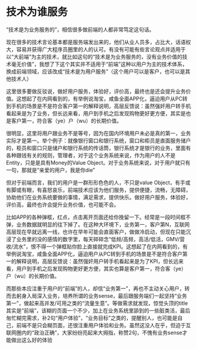 # 技术为谁服务

“技术是为业务服务的”，相信很多做前端的人都非常笃定这句话。

现在很多的技术言论基本都是服务端发出来的，他们从业人员多，占比大，话语权大，容易并获得广大程序员圈里的人的认可。有没有可能有些言论观点并适用于以“大前端”为主的技术，就比如这句的“技术是为业务服务的，没有业务价值的技术毫无价值”，我想了下这个其实并不适用于“前端”这种以用户为主的技术体系，换成前端领域，应该改成“技术是为用户服务”（这个用户可以是客户，也可以是其他技术人）

这里很多要做反驳说，做好用户服务，体验好，评价高，最终也是还会提升业务价值。这想起了在内网看到的，有举例说淘宝，咸鱼全面APP化，逼迫用户从PC转到手机的场景是不是符合客户第一的解释说明，高层反馈说：虽然强奸用户转手机看起来是为了业务，但长远来看，用户到手机之后发现购物更好更方便，其实是也是客户第一，符合客（ye）户（wu）的长期价值。

很明显，这里将用户跟业务不是等号，因为在国内环境用户未必是真的第一，业务实际才是第一。举个例子：就像银行窗口和银行系统，窗口和柜员是直面服务储户的，柜员和窗口只是储户和银行系统的传话筒，银行系统才是银行的业务，里面有各种跟钱有关的规则，管理者，对于这个业务系统来说，作为用户的人不是Entity，只是是具有Money的Value Object。对于业务系统来说，对于用户就只有一句，那就是“亲爱的用户，我是你die”

但对于前端而言，我们的用户是一群形形色色的人，不只是value Object，有手或有脚或有眼，有喜怒哀乐，前端技术应该为他们服务，提供便捷，流畅，无障碍，协助他们在业务系统要做的事情，满足需求，提供快乐。做好用户服务，体验好，评价高，最终也许会提升业务价值，也可能不会。


比如APP的各种弹框，红点，点击离开页面还给你挽留一下。经常是一段时间框不弹，业务数据就明显的往下掉了。在这种大环境下，业务第一，客户第N，互联网高层现在早就远离一线，也许在早年可能会直面客户，做做冷启动，但现在只能沉浸了业务里的没的感情的数字里，每天碎碎念“低频/高频，高活/低活，GMV/营收/流水”，恨不得一个弹框贴你脸上直接就完成KPI。这想起了在内网看到的，有举例说淘宝，咸鱼全面APP化，逼迫用户从PC转到手机的场景是不是符合客户第一的解释说明，高层反馈说：虽然强奸用户转手机看起来是为了KPI，但长远来看，用户到手机之后发现购物更好更方便，其实也算是客户第一，符合客（ye）户（wu）的长期价值。

而那些本应注重于用户的“前端”的人，却信“业务第一”，再也不主动关心用户，转而去躬身入局深入业务，培养所谓的业务sense，最后跟服务端们一起坚持“业务第一”，做起来高并发/可用之类的“流量生意”。等做需求就发现，惊觉头顶的title其实是“前端”，该糊的页面一个不少，加上在业务系统里舔到的一些脏类活，最后匆忙糊完需求，补2句“用户体验”，“业务目标”之类的，提醒别人，也可能是自己，前端不是只会糊页面，还很注重用户体验和业务。虽然这没人在乎，但迫于互联网圈内的“政治正确”，大家纷纷亮起来大拇指，称赞2句，不愧有业务sense才能做出这么好的体验